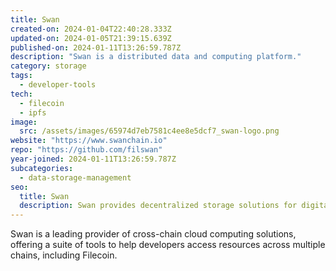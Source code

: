```yaml
---
title: Swan
created-on: 2024-01-04T22:40:28.333Z
updated-on: 2024-01-05T21:39:15.639Z
published-on: 2024-01-11T13:26:59.787Z
description: "Swan is a distributed data and computing platform."
category: storage
tags:
  - developer-tools
tech:
  - filecoin
  - ipfs
image:
  src: /assets/images/65974d7eb7581c4ee8e5dcf7_swan-logo.png
website: "https://www.swanchain.io"
repo: "https://github.com/filswan"
year-joined: 2024-01-11T13:26:59.787Z
subcategories:
  - data-storage-management
seo:
  title: Swan
  description: Swan provides decentralized storage solutions for digital assets.
---
```


Swan is a leading provider of cross-chain cloud computing solutions, offering a suite of tools to help developers access resources across multiple chains, including Filecoin.
